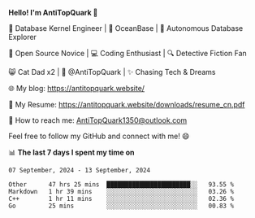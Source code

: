 
**Hello! I'm AntiTopQuark 👋**

🔧 Database Kernel Engineer | 🌊 OceanBase | 🤖 Autonomous Database Explorer

🌱 Open Source Novice | 💻 Coding Enthusiast | 🔍 Detective Fiction Fan

😸 Cat Dad x2 | 🎉 @AntiTopQuark | ✨ Chasing Tech & Dreams

🌐 My blog: https://antitopquark.website/

📄 My Resume: https://antitopquark.website/downloads/resume_cn.pdf

📧 How to reach me: AntiTopQuark1350@outlook.com

Feel free to follow my GitHub and connect with me! 😄

📊 **The last 7 days I spent my time on** 

<!--START_SECTION:waka-->
```text
07 September, 2024 - 13 September, 2024

Other      47 hrs 25 mins  ███████████████████████░░   93.55 % 
Markdown   1 hr 39 mins    ░░░░░░░░░░░░░░░░░░░░░░░░░   03.26 % 
C++        1 hr 11 mins    ░░░░░░░░░░░░░░░░░░░░░░░░░   02.36 % 
Go         25 mins         ░░░░░░░░░░░░░░░░░░░░░░░░░   00.83 %
```
<!--END_SECTION:waka-->


